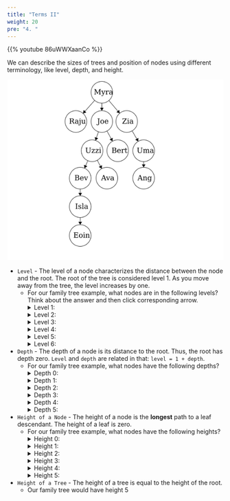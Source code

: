 ```yaml
---
title: "Terms II"
weight: 20
pre: "4. "
---
```

{{% youtube 86uWWXaanCo %}}

We can describe the sizes of trees and position of nodes using different terminology, like level, depth, and height. 

![Family Tree](../../images/3/3Tree_FamilyTree.png)

- `Level` - The level of a node characterizes the distance between the node and the root. The root of the tree is considered level 1. As you move away from the tree, the level increases by one. 
    - For our family tree example, what nodes are in the following levels? Think about the answer and then click corresponding arrow. 
        <details><summary markdown="span">Level 1:</summary><u>Myra</u> - Level 1 is always the root</details>
        <details><summary markdown="span">Level 2:</summary><u>Raju, Joe, Zia</u> - These are the nodes which are 1 edge away from the root.</details>
        <details><summary markdown="span">Level 3:</summary><u>Uzzi, Bert, Uma</u> - These are the nodes which are 2 edges away from the root. </details>
        <details><summary markdown="span">Level 4:</summary><u>Bev, Ava, Ang</u> - These are the nodes which are 3 edges away from the root. </details>
        <details><summary markdown="span">Level 5:</summary><u>Isla</u> - This is the only node which is 4 edges away from the root. </details>
        <details><summary markdown="span">Level 6:</summary><u>Eoin</u> - This is the only node which is 5 edges away from the root. </details>
- `Depth` - The depth of a node is its distance to the root. Thus, the root has depth zero. `Level` and `depth` are related in that: `level = 1 + depth`.
    - For our family tree example, what nodes have the following depths? 
        <details><summary markdown="span">Depth 0:</summary><u>Myra</u> - The root will always be at depth 0.</details>
        <details><summary markdown="span">Depth 1:</summary><u>Raju, Joe, Zia</u> - These are the nodes which are 1 edge away from the root.</details>
        <details><summary markdown="span">Depth 2:</summary><u>Uzzi, Bert, Uma</u> - These are the nodes which are 2 edge away from the root.</details>
        <details><summary markdown="span">Depth 3:</summary><u>Bev, Ava, Ang</u> - These are the nodes which are 3 edge away from the root.</details>
        <details><summary markdown="span">Depth 4:</summary><u>Isla</u> - This is the only node which is 4 edges away from the root.</details>
        <details><summary markdown="span">Depth 5:</summary><u>Eoin</u> - This is the only node which is 5 edges away from the root.</details>
- `Height of a Node` - The height of a node is the **longest** path to a leaf descendant. The height of a leaf is zero.
    - For our family tree example, what nodes have the following heights?
        <details><summary markdown="span">Height 0:</summary><u>Raju, Eoin, Ava, Bert, Ang</u> - The leaves always have height 0. </details>
        <details><summary markdown="span">Height 1:</summary><u>Isla, Uma</u> - `Isla -> Eoin`  and `Uma -> Ang` </details>
        <details><summary markdown="span">Height 2:</summary><u>Bev, Zia</u> - `Bev -> Isla -> Eoin` and `Zia -> Uma -> Ang` </details>
        <details><summary markdown="span">Height 3:</summary><u>Uzzi</u> - `Uzzi -> Bev -> Isla -> Eoin`</details>
        <details><summary markdown="span">Height 4:</summary><u>Joe</u> - `Joe -> Uzzi -> Bev -> Isla -> Eoin`</details>
        <details><summary markdown="span">Height 5:</summary><u>Myra</u> - `Myra -> Joe -> Uzzi -> Bev -> Isla -> Eoin`</details>
- `Height of a Tree` - The height of a tree is equal to the height of the root. 
    - Our family tree would have height 5




